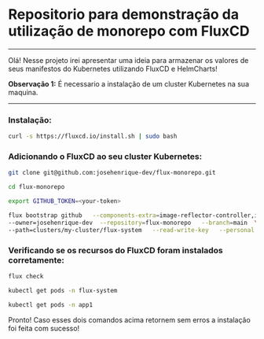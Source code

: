 # Repositorio para demonstração da utilização de monorepo com FluxCD

---

Olá! Nesse projeto irei apresentar uma ideia para armazenar os valores de seus manifestos do Kubernetes utilizando FluxCD e HelmCharts!

**Observação 1:** É necessario a instalação de um cluster Kubernetes na sua maquina.

---

### Instalação:

```sh
curl -s https://fluxcd.io/install.sh | sudo bash
```

### Adicionando o FluxCD ao seu cluster Kubernetes:

```sh
git clone git@github.com:josehenrique-dev/flux-monorepo.git
```

```sh
cd flux-monorepo
```

```sh
export GITHUB_TOKEN=<your-token>
```

```sh
flux bootstrap github   --components-extra=image-reflector-controller,image-automation-controller   \
--owner=josehenrique-dev  --repository=flux-monorepo   --branch=main  \
--path=clusters/my-cluster/flux-system   --read-write-key   --personal
```
### Verificando se os recursos do FluxCD foram instalados corretamente:

```sh
flux check
```

```sh
kubectl get pods -n flux-system
```

```sh
kubectl get pods -n app1
```

Pronto! Caso esses dois comandos acima retornem sem erros a instalação foi feita com sucesso!
